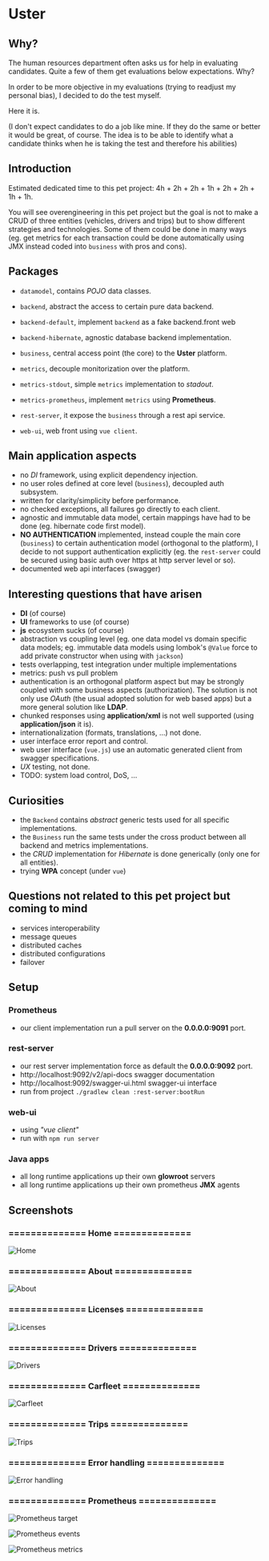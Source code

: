 # Uster

## Why?

The human resources department often asks us for help in evaluating candidates.
Quite a few of them get evaluations below expectations. Why?

In order to be more objective in my evaluations (trying to readjust my personal bias),
I decided to do the test myself.

Here it is.

(I don't expect candidates to do a job like mine. If they do the same or better
it would be great, of course. The idea is to be able to identify what a candidate
thinks when he is taking the test and therefore his abilities)

## Introduction

Estimated dedicated time to this pet project: 4h + 2h + 2h + 1h + 2h + 2h + 1h + 1h.

You will see overengineering in this pet project but the goal is not to make a
CRUD of three entities (vehicles, drivers and trips) but to show different
strategies and technologies. Some of them could be done in many ways (eg. get
metrics for each transaction could be done automatically using JMX instead
coded into `business` with pros and cons).

## Packages

* `datamodel`, contains _POJO_ data classes.
* `backend`, abstract the access to certain pure data backend.
* `backend-default`, implement `backend` as a fake backend.front web

* `backend-hibernate`, agnostic database backend implementation.
* `business`, central access point (the core) to the **Uster** platform.
* `metrics`, decouple monitorization over the platform.
* `metrics-stdout`, simple `metrics` implementation to _stadout_.
* `metrics-prometheus`, implement `metrics` using **Prometheus**.
* `rest-server`, it expose the `business` through a rest api service.
* `web-ui`, web front using `vue client`.

## Main application aspects

* no *DI* framework, using explicit dependency injection.
* no user roles defined at core level (`business`), decoupled auth subsystem.
* written for clarity/simplicity before performance.
* no checked exceptions, all failures go directly to each client.
* agnostic and immutable data model, certain mappings have had to be done (eg. hibernate code first model).
* **NO AUTHENTICATION** implemented, instead couple the main core (`business`) to certain authentication model (orthogonal to the platform),
I decide to not support authentication explicitly (eg. the `rest-server` could be secured using basic auth over https at http server level or so).
* documented web api interfaces (swagger)

## Interesting questions that have arisen

* **DI** (of course)
* **UI** frameworks to use (of course)
* **js** ecosystem sucks (of course)
* abstraction vs coupling level (eg. one data model vs domain specific data models; eg. immutable data models using lombok's `@Value` force to
add private constructor when using with `jackson`)
* tests overlapping, test integration under multiple implementations
* metrics: push vs pull problem
* authentication is an orthogonal platform aspect but may be strongly coupled with some business aspects (authorization). The solution is not
only use _OAuth_ (the usual adopted solution for web based apps) but a more general solution like **LDAP**.
* chunked responses using **application/xml** is not well supported (using **application/json** it is).
* internationalization (formats, translations, ...) not done.
* user interface error report and control.
* web user interface (`vue.js`) use an automatic generated client from swagger specifications.
* *UX* testing, not done.
* TODO: system load control, DoS, ...

## Curiosities

* the `Backend` contains *abstract* generic tests used for all specific implementations.
* the `Business` run the same tests under the cross product between all backend and metrics implementations.
* the *CRUD* implementation for *Hibernate* is done generically (only one for all entities).
* trying **WPA** concept (under `vue`)

## Questions not related to this pet project but coming to mind

* services interoperability
* message queues
* distributed caches
* distributed configurations
* failover

## Setup

### Prometheus

* our client implementation run a pull server on the **0.0.0.0:9091** port.

### rest-server

* our rest server implementation force as default the **0.0.0.0:9092** port.
* http://localhost:9092/v2/api-docs swagger documentation
* http://localhost:9092/swagger-ui.html swagger-ui interface
* run from project `./gradlew clean :rest-server:bootRun`

### web-ui

* using *"vue client"*
* run with `npm run server`

### Java apps

* all long runtime applications up their own **glowroot** servers
* all long runtime applications up their own prometheus **JMX** agents

## Screenshots

### ============== Home ==============

![Home](images/home.png)

### ============== About ==============

![About](images/about.png)

### ============== Licenses ==============

![Licenses](images/licenses.png)

### ============== Drivers ==============

![Drivers](images/drivers.png)

### ============== Carfleet ==============

![Carfleet](images/carfleet.png)

### ============== Trips ==============

![Trips](images/trips.png)

### ============== Error handling ==============

![Error handling](images/errorhandling.png)

### ============== Prometheus ==============

![Prometheus target](images/prometheus.png)

![Prometheus events](images/prometheus_events.png)

![Prometheus metrics](images/prometheus_metrics.png)
